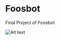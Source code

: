 # Foosbot
Final Project of Foosbot

![Alt text](blob:https%3A//drive.google.com/844ad98e-e307-4f19-9eb1-4dd9b795a7ef "FoosBot")
